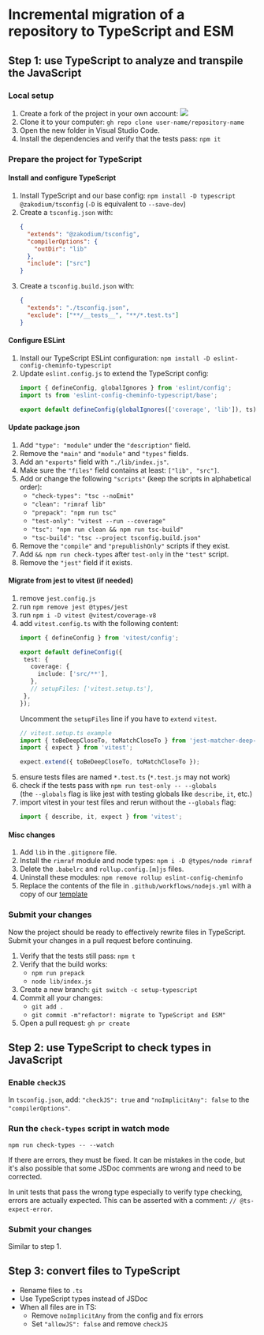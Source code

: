 # Incremental migration of a repository to TypeScript and ESM

## Step 1: use TypeScript to analyze and transpile the JavaScript

### Local setup

1. Create a fork of the project in your own account:
   ![](https://i.imgur.com/5pXMuVB.png)
2. Clone it to your computer:
   `gh repo clone user-name/repository-name`
3. Open the new folder in Visual Studio Code.
4. Install the dependencies and verify that the tests pass:
   `npm it`

### Prepare the project for TypeScript

#### Install and configure TypeScript

1. Install TypeScript and our base config:
   `npm install -D typescript @zakodium/tsconfig` (`-D` is equivalent to `--save-dev`)
2. Create a `tsconfig.json` with:
   ```json
   {
     "extends": "@zakodium/tsconfig",
     "compilerOptions": {
       "outDir": "lib"
     },
     "include": ["src"]
   }

   ```
3. Create a `tsconfig.build.json` with:
   ```json
   {
     "extends": "./tsconfig.json",
     "exclude": ["**/__tests__", "**/*.test.ts"]
   }
   ```

#### Configure ESLint

1. Install our TypeScript ESLint configuration:
   `npm install -D eslint-config-cheminfo-typescript`
2. Update `eslint.config.js` to extend the TypeScript config:
   ```js
   import { defineConfig, globalIgnores } from 'eslint/config';
   import ts from 'eslint-config-cheminfo-typescript/base';
   
   export default defineConfig(globalIgnores(['coverage', 'lib']), ts);
   ```

#### Update package.json

1. Add `"type": "module"` under the `"description"` field.
2. Remove the `"main"` and `"module"` and `"types"` fields.
3. Add an `"exports"` field with `"./lib/index.js"`.
4. Make sure the `"files"` field contains at least: `["lib", "src"]`.
5. Add or change the following `"scripts"` (keep the scripts in alphabetical order):
   - `"check-types": "tsc --noEmit"`
   - `"clean": "rimraf lib"`
   - `"prepack": "npm run tsc"`
   - `"test-only": "vitest --run --coverage"`
   - `"tsc": "npm run clean && npm run tsc-build"`
   - `"tsc-build": "tsc --project tsconfig.build.json"`
6. Remove the `"compile"` and `"prepublishOnly"` scripts if they exist.
7. Add `&& npm run check-types` after `test-only` in the `"test"` script.
8. Remove the `"jest"` field if it exists.

#### Migrate from jest to vitest (if needed)

1. remove `jest.config.js`
2. run `npm remove jest @types/jest`
3. run `npm i -D vitest @vitest/coverage-v8`
4. add `vitest.config.ts` with the following content:
   ```ts
   import { defineConfig } from 'vitest/config';

   export default defineConfig({
    test: {
      coverage: {
        include: ['src/**'],
      },
      // setupFiles: ['vitest.setup.ts'],
    },
   });
   ```
   Uncomment the `setupFiles` line if you have to `extend` `vitest`.
   ```ts
   // vitest.setup.ts example
   import { toBeDeepCloseTo, toMatchCloseTo } from 'jest-matcher-deep-close-to';
   import { expect } from 'vitest';

   expect.extend({ toBeDeepCloseTo, toMatchCloseTo });
   ```
5. ensure tests files are named `*.test.ts` (`*.test.js` may not work)
6. check if the tests pass with `npm run test-only -- --globals`  
   (the `--globals` flag is like jest with testing globals like `describe`, `it`, etc.)
7. import vitest in your test files and rerun without the `--globals` flag:
   ```ts
   import { describe, it, expect } from 'vitest';
   ```

#### Misc changes

1. Add `lib` in the `.gitignore` file.
2. Install the `rimraf` module and node types:
   `npm i -D @types/node rimraf`
3. Delete the `.babelrc` and `rollup.config.[m]js` files.
4. Uninstall these modules:
   `npm remove rollup eslint-config-cheminfo`
5. Replace the contents of the file in `.github/workflows/nodejs.yml` with a copy of our [template](https://github.com/cheminfo/.github/blob/main/workflow-templates/nodejs-ts.yml)

### Submit your changes

Now the project should be ready to effectively rewrite files in TypeScript. Submit your changes in a pull request before continuing.

1. Verify that the tests still pass:
   `npm t`
2. Verify that the build works:
   - `npm run prepack`
   - `node lib/index.js`
3. Create a new branch:
   `git switch -c setup-typescript`
4. Commit all your changes:
   - `git add .`
   - `git commit -m"refactor!: migrate to TypeScript and ESM"`
5. Open a pull request:
   `gh pr create`

## Step 2: use TypeScript to check types in JavaScript

### Enable `checkJS`

In `tsconfig.json`, add: `"checkJS": true` and `"noImplicitAny": false` to the `"compilerOptions"`.

### Run the `check-types` script in watch mode

```
npm run check-types -- --watch
```

If there are errors, they must be fixed. It can be mistakes in the code, but it's also possible that some JSDoc comments are wrong and need to be corrected.

In unit tests that pass the wrong type especially to verify type checking, errors are actually expected. This can be asserted with a comment: `// @ts-expect-error`.

### Submit your changes

Similar to step 1.

## Step 3: convert files to TypeScript

- Rename files to `.ts`
- Use TypeScript types instead of JSDoc
- When all files are in TS:
  - Remove `noImplicitAny` from the config and fix errors
  - Set `"allowJS": false` and remove `checkJS`

